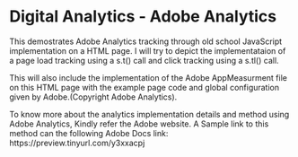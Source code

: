 # Digital Analytics - Adobe Analytics
<p>This demostrates Adobe Analytics tracking through old school JavaScript implementation on a HTML page. I will try to depict the implementataion of a page load tracking using a s.t() call and click tracking using a s.tl() call.
 <p>
 <p> This will also include the implementation of the Adobe AppMeasurment file on this HTML page with the example page code and global configuration given by Adobe.(Copyright Adobe Analytics).
<p>
<p> To know more about the analytics implementation details and method using Adobe Analytics, Kindly refer the Adobe website. A Sample link to this method can the following Adobe Docs link: https://preview.tinyurl.com/y3xxacpj
 
